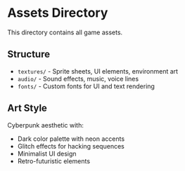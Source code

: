 # Assets Directory

This directory contains all game assets.

## Structure
- `textures/` - Sprite sheets, UI elements, environment art
- `audio/` - Sound effects, music, voice lines
- `fonts/` - Custom fonts for UI and text rendering

## Art Style
Cyberpunk aesthetic with:
- Dark color palette with neon accents
- Glitch effects for hacking sequences
- Minimalist UI design
- Retro-futuristic elements